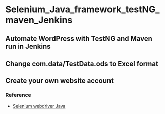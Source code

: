 # Selenium_Java_framework_testNG_maven_Jenkins
## Automate WordPress with TestNG and Maven run in Jenkins

## Change com.data/TestData.ods to Excel format
## Create your own website account

### Reference

* [Selenium webdriver Java]("https://www.udemy.com/test-automation-with-selenium-webdriver")
